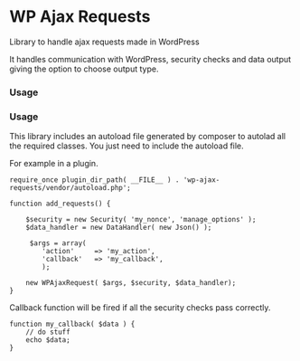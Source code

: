 # WP Ajax Requests
Library to handle ajax requests made in WordPress

It handles communication with WordPress, security checks and data output giving the option to choose output type.

### Usage

### Usage

This library includes an autoload file generated by composer to autolad all the required classes.
You just need to include the autoload file.

For example in a plugin.

```
require_once plugin_dir_path( __FILE__ ) . 'wp-ajax-requests/vendor/autoload.php';

```

```
function add_requests() {

    $security = new Security( 'my_nonce', 'manage_options' );
    $data_handler = new DataHandler( new Json() );

     $args = array(
        'action'     => 'my_action',
        'callback'   => 'my_callback',
        );

    new WPAjaxRequest( $args, $security, $data_handler);
}
```

Callback function will be fired if all the security checks pass correctly.

```
function my_callback( $data ) {
    // do stuff
    echo $data;
}

```